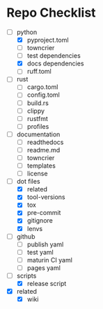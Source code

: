 
# Repo Checklist

- [ ] python
    - [x] pyproject.toml
    - [ ] towncrier
    - [ ] test dependencies
    - [x] docs dependencies
    - [ ] ruff.toml
- [ ] rust
    - [ ] cargo.toml
    - [ ] config.toml
    - [ ] build.rs
    - [ ] clippy
    - [ ] rustfmt
    - [ ] profiles
- [ ] documentation
    - [ ] readthedocs
    - [ ] readme.md
    - [ ] towncrier
    - [ ] templates
    - [ ] license
- [ ] dot files
    - [x] related
    - [x] tool-versions
    - [x] tox
    - [x] pre-commit
    - [x] gitignore
    - [x] lenvs
- [ ] github
    - [ ] publish yaml
    - [ ] test yaml
    - [ ] maturin CI yaml
    - [ ] pages yaml
- [ ] scripts
    - [x] release script
- [x] related
    - [x] wiki
